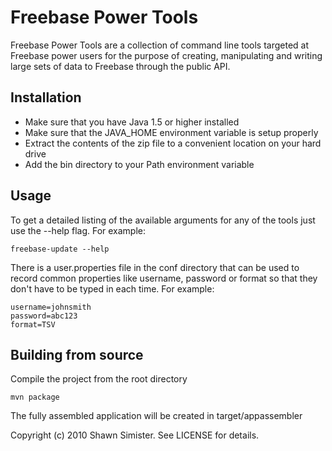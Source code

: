 Freebase Power Tools
====================

Freebase Power Tools are a collection of command line tools targeted at Freebase 
power users for the purpose of creating, manipulating and writing large sets of
data to Freebase through the public API.

Installation
------------

- Make sure that you have Java 1.5 or higher installed
- Make sure that the JAVA_HOME environment variable is setup properly
- Extract the contents of the zip file to a convenient location on your hard drive
- Add the bin directory to your Path environment variable

Usage
-----

To get a detailed listing of the available arguments for any of the tools just use 
the --help flag. For example:

	freebase-update --help

There is a user.properties file in the conf directory that can be used to record common 
properties like username, password or format so that they don't have to be typed in 
each time. For example:

	username=johnsmith
	password=abc123
	format=TSV	

Building from source
--------------------

Compile the project from the root directory

	mvn package
	
The fully assembled application will be created in target/appassembler

Copyright (c) 2010 Shawn Simister. See LICENSE for details.